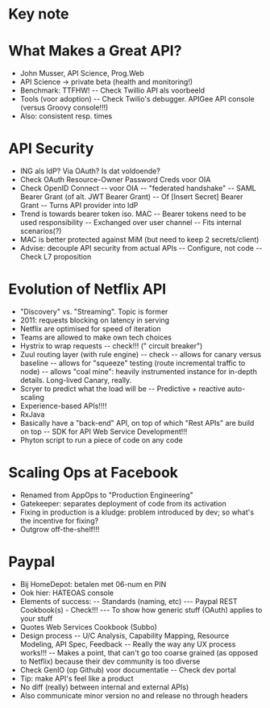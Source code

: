 # Key note

# What Makes a Great API?
- John Musser, API Science, Prog.Web
- API Science -> private beta (health and monitoring!)
- Benchmark: TTFHW!
-- Check Twillio API als voorbeeld
- Tools (voor adoption)
-- Check Twilio's debugger. APIGee API console (versus Groovy console!!!)
- Also: consistent resp. times

# API Security
- ING als IdP? Via OAuth? Is dat voldoende?
- Check OAuth Resource-Owner Password Creds voor OIA
- Check OpenID Connect
-- voor OIA
-- "federated handshake"
-- SAML Bearer Grant (of alt. JWT Bearer Grant)
-- Of [Insert Secret] Bearer Grant
-- Turns API provider into IdP
- Trend is towards bearer token iso. MAC
-- Bearer tokens need to be used responsibility
-- Exchanged over user channel
-- Fits internal scenarios(?)
- MAC is better protected against MiM (but need to keep 2 secrets/client)
- Advise: decouple API security from actual APIs
-- Configure, not code
-- Check L7 proposition

# Evolution of Netflix API
- "Discovery" vs. "Streaming". Topic is former
- 2011: requests blocking on latency in serving
- Netflix are optimised for speed of iteration 
- Teams are allowed to make own tech choices
- Hystrix to wrap requests
-- check!!! (" circuit breaker")
- Zuul routing layer (with rule engine) 
-- check
-- allows for canary versus baseline
-- allows for "squeeze" testing (route incremental traffic to node)
-- allows "coal mine": heavily instrumented instance for in-depth details. Long-lived Canary, really.
- Scryer to predict what the load will be
-- Predictive + reactive auto-scaling
- Experience-based APIs!!!!
- RxJava
- Basically have a "back-end" API, on top of which "Rest APIs" are build on top
-- SDK for API Web Service Development!!!
- Phyton script to run a piece of code on any code
 
# Scaling Ops at Facebook
- Renamed from AppOps to "Production Engineering"
- Gatekeeper: separates deployment of code from its activation
- Fixing in production is a kludge: problem introduced by dev; so what's the incentive for fixing?
- Outgrow off-the-shelf!!!

# Paypal
- Bij HomeDepot: betalen met 06-num en PIN
- Ook hier: HATEOAS console
- Elements of success:
-- Standards (naming, etc)
--- Paypal REST Cookbook(s) - Check!!!
--- To show how generic stuff (OAuth) applies to your stuff
- Quotes Web Services Cookbook (Subbo)
- Design process
-- U/C Analysis, Capability Mapping, Resource Modeling, API Spec, Feedback
-- Really the way any UX process works!!!
-- Makes a point, that can't go too coarse grained (as opposed to Netflix) because their dev community is too diverse
- Check GenIO (op Github) voor documentatie
-- Check dev portal
- Tip: make API's feel like a product
- No diff (really) between internal and external APIs)
- Also communicate minor version no and release no through headers
